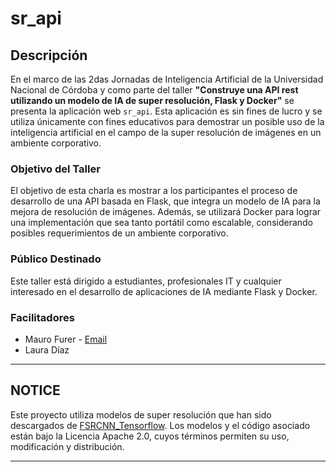 # sr_api

## Descripción
En el marco de las 2das Jornadas de Inteligencia Artificial de la Universidad Nacional de Córdoba y como parte del taller **"Construye una API rest utilizando un modelo de IA de super resolución, Flask y Docker"**
se presenta la aplicación web `sr_api`. Esta aplicación es sin fines de lucro y se utiliza únicamente con fines educativos para demostrar un posible uso de la inteligencia artificial en el campo de la super resolución de imágenes en un ambiente corporativo.

### Objetivo del Taller
El objetivo de esta charla es mostrar a los participantes el proceso de desarrollo de una API basada en Flask, que integra un modelo de IA para la mejora de resolución de imágenes. Además, se utilizará Docker para lograr una implementación que sea tanto portátil como escalable, considerando posibles requerimientos de un ambiente corporativo.

### Público Destinado
Este taller está dirigido a estudiantes, profesionales IT y cualquier interesado en el desarrollo de aplicaciones de IA mediante Flask y Docker.

### Facilitadores
- Mauro Furer - [Email](mailto:mauro.furer@mi.unc.edu.ar)
- Laura Díaz

---

## NOTICE

Este proyecto utiliza modelos de super resolución que han sido descargados de [FSRCNN_Tensorflow](https://github.com/Saafke/FSRCNN_Tensorflow/tree/master/models). Los modelos y el código asociado están bajo la Licencia Apache 2.0, cuyos términos permiten su uso, modificación y distribución.

---



